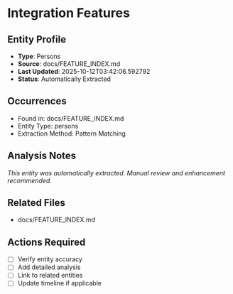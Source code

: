 # Integration Features

## Entity Profile
- **Type**: Persons
- **Source**: docs/FEATURE_INDEX.md
- **Last Updated**: 2025-10-12T03:42:06.592792
- **Status**: Automatically Extracted

## Occurrences
- Found in: docs/FEATURE_INDEX.md
- Entity Type: persons
- Extraction Method: Pattern Matching

## Analysis Notes
*This entity was automatically extracted. Manual review and enhancement recommended.*

## Related Files
- docs/FEATURE_INDEX.md

## Actions Required
- [ ] Verify entity accuracy
- [ ] Add detailed analysis
- [ ] Link to related entities
- [ ] Update timeline if applicable

